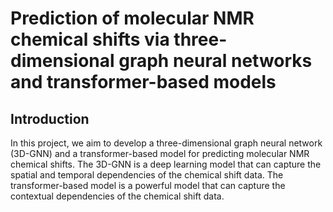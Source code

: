 # Prediction of molecular NMR chemical shifts via three-dimensional graph neural networks and transformer-based models


## Introduction

In this project, we aim to develop a three-dimensional graph neural network (3D-GNN) and a transformer-based model for predicting molecular NMR chemical shifts. The 3D-GNN is a deep learning model that can capture the spatial and temporal dependencies of the chemical shift data. The transformer-based model is a powerful model that can capture the contextual dependencies of the chemical shift data.
